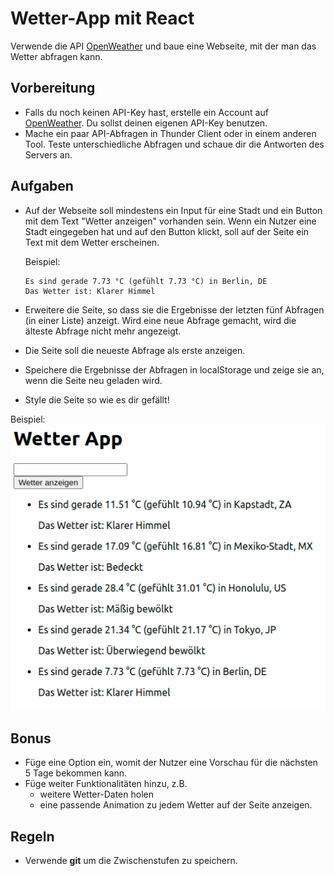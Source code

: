 # Wetter-App mit React

Verwende die API [OpenWeather](https://openweathermap.org/current) und baue eine Webseite, mit der man das Wetter abfragen kann.

## Vorbereitung

- Falls du noch keinen API-Key hast, erstelle ein Account auf [OpenWeather](https://openweathermap.org). Du sollst deinen eigenen API-Key benutzen.
- Mache ein paar API-Abfragen in Thunder Client oder in einem anderen Tool. Teste unterschiedliche Abfragen und schaue dir die Antworten des Servers an.

## Aufgaben

- Auf der Webseite soll mindestens ein Input für eine Stadt und ein Button mit dem Text "Wetter anzeigen" vorhanden sein. Wenn ein Nutzer eine Stadt eingegeben hat und auf den Button klickt, soll auf der Seite ein Text mit dem Wetter erscheinen.
  
  Beispiel:

      Es sind gerade 7.73 °C (gefühlt 7.73 °C) in Berlin, DE  
      Das Wetter ist: Klarer Himmel

- Erweitere die Seite, so dass sie die Ergebnisse der letzten fünf Abfragen (in einer Liste) anzeigt. Wird eine neue Abfrage gemacht, wird die älteste Abfrage nicht mehr angezeigt.
- Die Seite soll die neueste Abfrage als erste anzeigen.
- Speichere die Ergebnisse der Abfragen in localStorage und zeige sie an, wenn die Seite neu geladen wird.
- Style die Seite so wie es dir gefällt!

Beispiel:
![Referenz](referenz-bild.png)

## Bonus

- Füge eine Option ein, womit der Nutzer eine Vorschau für die nächsten 5 Tage bekommen kann.
- Füge weiter Funktionalitäten hinzu, z.B.
  - weitere Wetter-Daten holen
  - eine passende Animation zu jedem Wetter auf der Seite anzeigen.

## Regeln

- Verwende **git** um die Zwischenstufen zu speichern.